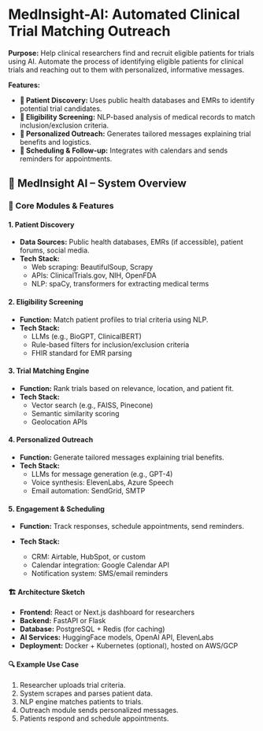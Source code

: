 # MedInsight-AI: Automated Clinical Trial Matching Outreach
**Purpose:** Help clinical researchers find and recruit eligible patients for trials using AI. Automate the process of identifying eligible patients for clinical trials and reaching out to them with personalized, informative messages.

**Features:**

- **🧬 Patient Discovery:** Uses public health databases and EMRs to identify potential trial candidates.
- **🧠 Eligibility Screening:** NLP-based analysis of medical records to match inclusion/exclusion criteria.
- **📄 Personalized Outreach:** Generates tailored messages explaining trial benefits and logistics.
- **📅 Scheduling & Follow-up:** Integrates with calendars and sends reminders for appointments.

## 🧠 MedInsight AI – System Overview

### 🧩 Core Modules & Features
#### **1. Patient Discovery**

- **Data Sources:** Public health databases, EMRs (if accessible), patient forums, social media.
- **Tech Stack:**
  - Web scraping: BeautifulSoup, Scrapy
  - APIs: ClinicalTrials.gov, NIH, OpenFDA
  - NLP: spaCy, transformers for extracting medical terms



#### **2. Eligibility Screening**

- **Function:** Match patient profiles to trial criteria using NLP.
- **Tech Stack:**
  - LLMs (e.g., BioGPT, ClinicalBERT)
  - Rule-based filters for inclusion/exclusion criteria
  - FHIR standard for EMR parsing



#### **3. Trial Matching Engine**

- **Function:** Rank trials based on relevance, location, and patient fit.
- **Tech Stack:**
  - Vector search (e.g., FAISS, Pinecone)
  - Semantic similarity scoring
  - Geolocation APIs



#### **4. Personalized Outreach**

- **Function:** Generate tailored messages explaining trial benefits.
- **Tech Stack:**
  - LLMs for message generation (e.g., GPT-4)
  - Voice synthesis: ElevenLabs, Azure Speech
  - Email automation: SendGrid, SMTP



#### **5. Engagement & Scheduling**

- **Function:** Track responses, schedule appointments, send reminders.
- **Tech Stack:**

  - CRM: Airtable, HubSpot, or custom
  - Calendar integration: Google Calendar API
  - Notification system: SMS/email reminders




#### **🏗️ Architecture Sketch**

- **Frontend:** React or Next.js dashboard for researchers
- **Backend:** FastAPI or Flask
- **Database:** PostgreSQL + Redis (for caching)
- **AI Services:** HuggingFace models, OpenAI API, ElevenLabs
- **Deployment:** Docker + Kubernetes (optional), hosted on AWS/GCP


#### **🔍 Example Use Case**

1. Researcher uploads trial criteria.
2. System scrapes and parses patient data.
3. NLP engine matches patients to trials.
4. Outreach module sends personalized messages.
5. Patients respond and schedule appointments.
